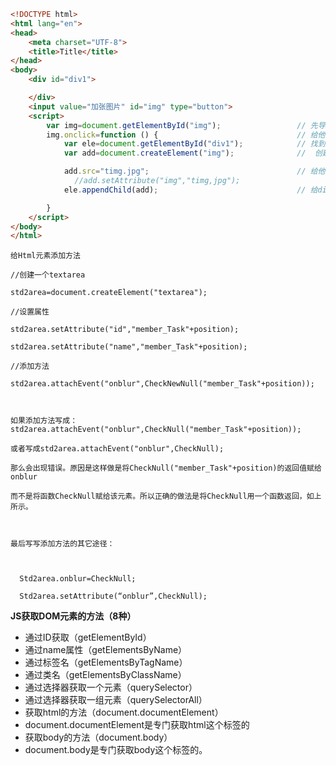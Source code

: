 ```html
<!DOCTYPE html>
<html lang="en">
<head>
    <meta charset="UTF-8">
    <title>Title</title>
</head>
<body>
    <div id="div1">

    </div>
    <input value="加张图片" id="img" type="button">
    <script>
        var img=document.getElementById("img");                 // 先导航到INPUT标签
        img.onclick=function () {                               // 给他绑定onclick事件
            var ele=document.getElementById("div1");            // 找到要操作的标签 div1
            var add=document.createElement("img");              //  创建一个IMG的标签

            add.src="timg.jpg";                                 // 给他添加src属性 链接到文件名(这个是动态HTML写法 微软改的)
           　　//add.setAttribute("img","timg,jpg");                      // 这是第2种添加方法
            ele.appendChild(add);                               // 给div1加入 IMG标签

        }
    </script>
</body>
</html>
```

```
给Html元素添加方法

//创建一个textarea

std2area=document.createElement("textarea");

//设置属性

std2area.setAttribute("id","member_Task"+position);

std2area.setAttribute("name","member_Task"+position);

//添加方法

std2area.attachEvent("onblur",CheckNewNull("member_Task"+position));

 

如果添加方法写成：std2area.attachEvent("onblur",CheckNull("member_Task"+position));

或者写成std2area.attachEvent("onblur",CheckNull);

那么会出现错误。原因是这样做是将CheckNull("member_Task"+position)的返回值赋给onblur

而不是将函数CheckNull赋给该元素。所以正确的做法是将CheckNull用一个函数返回，如上所示。

 

最后写写添加方法的其它途径：

 

  Std2area.onblur=CheckNull;

  Std2area.setAttribute(“onblur”,CheckNull);
```

**JS获取DOM元素的方法（8种）**

- 通过ID获取（getElementById）
- 通过name属性（getElementsByName）
- 通过标签名（getElementsByTagName）
- 通过类名（getElementsByClassName）
- 通过选择器获取一个元素（querySelector）
- 通过选择器获取一组元素（querySelectorAll）
- 获取html的方法（document.documentElement）
- document.documentElement是专门获取html这个标签的
- 获取body的方法（document.body）
- document.body是专门获取body这个标签的。
